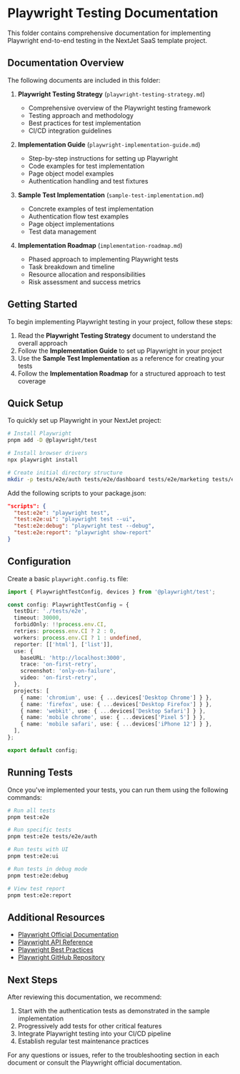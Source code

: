 # Playwright Testing Documentation

This folder contains comprehensive documentation for implementing Playwright end-to-end testing in the NextJet SaaS template project.

## Documentation Overview

The following documents are included in this folder:

1. **Playwright Testing Strategy** (`playwright-testing-strategy.md`)
   - Comprehensive overview of the Playwright testing framework
   - Testing approach and methodology
   - Best practices for test implementation
   - CI/CD integration guidelines

2. **Implementation Guide** (`playwright-implementation-guide.md`)
   - Step-by-step instructions for setting up Playwright
   - Code examples for test implementation
   - Page object model examples
   - Authentication handling and test fixtures

3. **Sample Test Implementation** (`sample-test-implementation.md`)
   - Concrete examples of test implementation
   - Authentication flow test examples
   - Page object implementations
   - Test data management

4. **Implementation Roadmap** (`implementation-roadmap.md`)
   - Phased approach to implementing Playwright tests
   - Task breakdown and timeline
   - Resource allocation and responsibilities
   - Risk assessment and success metrics

## Getting Started

To begin implementing Playwright testing in your project, follow these steps:

1. Read the **Playwright Testing Strategy** document to understand the overall approach
2. Follow the **Implementation Guide** to set up Playwright in your project
3. Use the **Sample Test Implementation** as a reference for creating your tests
4. Follow the **Implementation Roadmap** for a structured approach to test coverage

## Quick Setup

To quickly set up Playwright in your NextJet project:

```bash
# Install Playwright
pnpm add -D @playwright/test

# Install browser drivers
npx playwright install

# Create initial directory structure
mkdir -p tests/e2e/auth tests/e2e/dashboard tests/e2e/marketing tests/e2e/payment tests/e2e/fixtures tests/e2e/pages tests/e2e/utils
```

Add the following scripts to your package.json:

```json
"scripts": {
  "test:e2e": "playwright test",
  "test:e2e:ui": "playwright test --ui",
  "test:e2e:debug": "playwright test --debug",
  "test:e2e:report": "playwright show-report"
}
```

## Configuration

Create a basic `playwright.config.ts` file:

```typescript
import { PlaywrightTestConfig, devices } from '@playwright/test';

const config: PlaywrightTestConfig = {
  testDir: './tests/e2e',
  timeout: 30000,
  forbidOnly: !!process.env.CI,
  retries: process.env.CI ? 2 : 0,
  workers: process.env.CI ? 1 : undefined,
  reporter: [['html'], ['list']],
  use: {
    baseURL: 'http://localhost:3000',
    trace: 'on-first-retry',
    screenshot: 'only-on-failure',
    video: 'on-first-retry',
  },
  projects: [
    { name: 'chromium', use: { ...devices['Desktop Chrome'] } },
    { name: 'firefox', use: { ...devices['Desktop Firefox'] } },
    { name: 'webkit', use: { ...devices['Desktop Safari'] } },
    { name: 'mobile chrome', use: { ...devices['Pixel 5'] } },
    { name: 'mobile safari', use: { ...devices['iPhone 12'] } },
  ],
};

export default config;
```

## Running Tests

Once you've implemented your tests, you can run them using the following commands:

```bash
# Run all tests
pnpm test:e2e

# Run specific tests
pnpm test:e2e tests/e2e/auth

# Run tests with UI
pnpm test:e2e:ui

# Run tests in debug mode
pnpm test:e2e:debug

# View test report
pnpm test:e2e:report
```

## Additional Resources

- [Playwright Official Documentation](https://playwright.dev/docs/intro)
- [Playwright API Reference](https://playwright.dev/docs/api/class-playwright)
- [Playwright Best Practices](https://playwright.dev/docs/best-practices)
- [Playwright GitHub Repository](https://github.com/microsoft/playwright)

## Next Steps

After reviewing this documentation, we recommend:

1. Start with the authentication tests as demonstrated in the sample implementation
2. Progressively add tests for other critical features
3. Integrate Playwright testing into your CI/CD pipeline
4. Establish regular test maintenance practices

For any questions or issues, refer to the troubleshooting section in each document or consult the Playwright official documentation. 